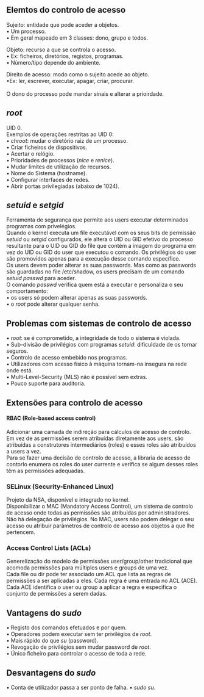 ## Elemtos do controlo de acesso
Sujeito: entidade que pode aceder a objetos. <br />
• Um processo. <br />
• Em geral mapeado em 3 classes: dono, grupo e todos. <br />

Objeto: recurso a que se controla o acesso. <br />
• Ex: ficheiros, diretórios, registos, programas. <br />
• Número/tipo depende do ambiente. <br />

Direito de acesso: modo como o sujeito acede ao objeto. <br />
•Ex: ler, escrever, executar, apagar, criar, procurar.
<br />
<br />
O dono do processo pode mandar sinais e alterar a prioirdade.

## *root*
UID 0.
<br />
Exemplos de operações restritas ao UID 0: <br />
• *chroot*: mudar o diretório raiz de um processo. <br />
• Criar ficheiros de dispositivos. <br />
• Acertar o relógio. <br />
• Prioridades de processos (*nice* e *renice*). <br />
• Mudar limites de utilização de recursos. <br />
• Nome do Sistema (hostname). <br />
• Configurar interfaces de redes. <br />
• Abrir portas privilegiadas (abaixo de 1024).

## *setuid* e *setgid*
Ferramenta de segurança que permite aos users executar determinados programas com privelégios.
<br />
Quando o kernel executa um file executável com os seus bits de permissão *setuid* ou *setgid* configurados, ele altera o UID ou GID efetivo do processo resultante para o UID ou GID do file que contém a imagem do programa em vez do UID ou GID do user que executou o comando. Os privilégios do user são promovidos apenas para a execução desse comando específico.
<br />
Os users devem poder alterar as suas passwords. Mas como as passwords são guardadas no file /etc/shadow, os users precisam de um comando *setuid* *passwd* para aceder.
<br />
O comando *passwd* verifica quem está a executar e personaliza o seu comportamento: <br />
• os users só podem alterar apenas as suas passwords. <br />
• o *root* pode alterar qualquer senha. <br />

## Problemas com sistemas de controlo de acesso
• *root*: se é comprometido, a integridade de todo o sistema é violada.
<br />
• Sub-divisão de privilégios com programas *setuid*: dificuldade de os tornar seguros.
<br />
• Controlo de acesso embebido nos programas.
<br />
• Utilizadores com acesso físico à máquina tornam-na insegura na rede onde está.
<br />
• Multi-Level-Security (MLS) não é possível sem extras.
<br />
• Pouco suporte para auditoria.

## Extensões para controlo de acesso
#### RBAC (Role-based access control)
Adicionar uma camada de indireção para cálculos de acesso de controlo.
<br />
Em vez de as permissões serem atribuídas diretamente aos users, são atribuídas a construtores intermediários (roles) e esses roles são atribuídos a users a vez.
<br />
Para se fazer uma decisão de controlo de acesso, a libraria de acesso de contorlo enumera os roles do user currente e verifica se algum desses roles têm as permissões adequadas.

### SELinux (Security-Enhanced Linux)
Projeto da NSA, disponível e integrado no kernel.
<br />
Disponibilizar o MAC (Mandatory Access Control), um sistema de controlo de acesso onde todas as permissões são atribuídas por administradores.
<br />
Não há delegação de privilégios. No MAC, users não podem delegar o seu acesso ou atribuir parâmetros de controlo de acesso aos objetos a que lhe pertencem.

### Access Control Lists (ACLs)
Generelização do modelo de permissões user/group/other tradicional que acomoda permissões para múltiplos users e groups de uma vez.
<br />
Cada file ou dir pode ter associado um ACL que lista as regras de permissões a ser aplicadas a eles. Cada regra é uma entrada no ACL (ACE).
<br />
Cada ACE identifica o user ou group a aplicar a regra e especifica o conjunto de permissões a serem dadas.

## Vantagens do *sudo*
• Registo dos comandos efetuados e por quem. <br />
• Operadores podem executar sem ter privilégios de *root*. <br />
• Mais rápido do que *su* (password). <br />
• Revogação de privilégios sem mudar password de *root*. <br />
• Único ficheiro para controlar o acesso de toda a rede. <br />

## Desvantagens do *sudo*
• Conta de utilizador passa a ser ponto de falha.
• *sudo su*.
